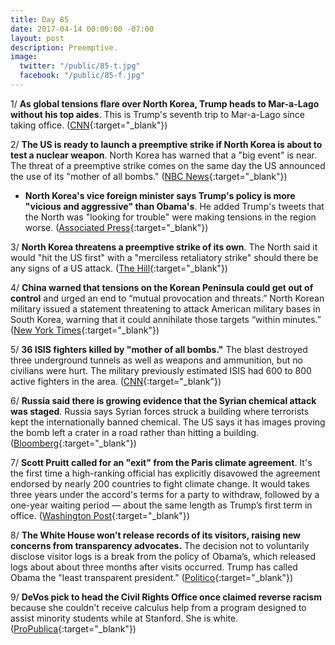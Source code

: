 ```yaml
---
title: Day 85
date: 2017-04-14 00:00:00 -07:00
layout: post
description: Preemptive.
image:
  twitter: "/public/85-t.jpg"
  facebook: "/public/85-f.jpg"
---
```


1/ **As global tensions flare over North Korea, Trump heads to Mar-a-Lago without his top aides**. This is Trump's seventh trip to Mar-a-Lago since taking office. ([CNN](http://www.cnn.com/2017/04/14/politics/donald-trump-north-korea-mar-a-lago/){:target="_blank"})

2/ **The US is ready to launch a preemptive strike if North Korea is about to test a nuclear weapon**. North Korea has warned that a "big event" is near. The threat of a preemptive strike comes on the same day the US announced the use of its "mother of all bombs." ([NBC News](http://www.nbcnews.com/news/world/u-s-may-launch-strike-if-north-korea-reaches-nuclear-n746366){:target="_blank"})

* **North Korea's vice foreign minister says Trump's policy is more "vicious and aggressive" than Obama's**. He added Trump's tweets that the North was "looking for trouble" were making tensions in the region worse. ([Associated Press](https://apnews.com/2e7b847881cf40f0a1348d58f924d337/The-Latest:-NKorean:-Nuke-test-will-be-when-leaders-see-fit){:target="_blank"})

3/ **North Korea threatens a preemptive strike of its own**. The North said it would "hit the US first" with a "merciless retaliatory strike" should there be any signs of a US attack. ([The Hill](http://thehill.com/policy/international/328796-north-korean-official-warns-of-preemptive-strike-of-its-own){:target="_blank"})

4/ **China warned that tensions on the Korean Peninsula could get out of control** and urged an end to “mutual provocation and threats.” North Korean military issued a statement threatening to attack American military bases in South Korea, warning that it could annihilate those targets “within minutes.” ([New York Times](https://www.nytimes.com/2017/04/14/world/asia/north-korea-china-nuclear.html){:target="_blank"})

5/ **36 ISIS fighters killed by "mother of all bombs."** The blast destroyed three underground tunnels as well as weapons and ammunition, but no civilians were hurt. The military previously estimated ISIS had 600 to 800 active fighters in the area. ([CNN](http://www.cnn.com/2017/04/14/asia/afghanistan-isis-moab-bomb/){:target="_blank"})

6/ **Russia said there is growing evidence that the Syrian chemical attack was staged**. Russia says Syrian forces struck a building where terrorists kept the internationally banned chemical. The US says it has images proving the bomb left a crater in a road rather than hitting a building. ([Bloomberg](https://www.bloomberg.com/news/articles/2017-04-14/russia-says-evidence-growing-syria-chemical-attack-was-staged){:target="_blank"})

7/ **Scott Pruitt called for an "exit" from the Paris climate agreement**. It's the first time a high-ranking official has explicitly disavowed the agreement endorsed by nearly 200 countries to fight climate change. It would takes three years under the accord's terms for a party to withdraw, followed by a one-year waiting period — about the same length as Trump’s first term in office. ([Washington Post](https://www.washingtonpost.com/news/energy-environment/wp/2017/04/14/trumps-epa-chief-scott-pruitt-calls-for-an-exit-to-the-paris-climate-agreement/){:target="_blank"})

8/ **The White House won’t release records of its visitors, raising new concerns from transparency advocates.** The decision not to voluntarily disclose visitor logs is a break from the policy of Obama’s, which released logs about about three months after visits occurred. Trump has called Obama the "least transparent president." ([Politico](http://www.politico.com/story/2017/04/white-house-says-it-wont-make-visitor-logs-public-237235){:target="_blank"})

9/ **DeVos pick to head the Civil Rights Office once claimed reverse racism** because she couldn't receive calculus help from a program designed to assist minority students while at Stanford. She is white. ([ProPublica](https://www.propublica.org/article/devos-candice-jackson-civil-rights-office-education-department){:target="_blank"})